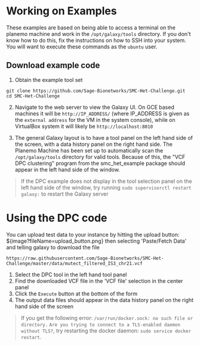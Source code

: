 

Working on Examples
===================

These examples are based on being able to access a terminal on the planemo machine and work in the `/opt/galaxy/tools` directory. If you don't know how to do this, fix the instructions on how to SSH into your system. You will want to execute these commands as the `ubuntu` user.

Download example code
---------------------

1. Obtain the example tool set
```
git clone https://github.com/Sage-Bionetworks/SMC-Het-Challenge.git
cd SMC-Het-Challenge
```

2. Navigate to the web server to view the Galaxy UI. On GCE based machines it will
be `http://IP_ADDRESS/` (where IP_ADDRESS is given as the `external address` for the VM in the system console), while on VirtualBox system it will likely be `http://localhost:8010`

3. The general Galaxy layout is to have a tool panel on the left hand side of the screen, with a data history panel on the right hand side. The Planemo Machine has been set up to automatically scan the `/opt/galaxy/tools` directory for valid tools. Because of this, the "VCF DPC clustering" program from the smc\_het\_example package should appear in the left hand side of the window.

> If the DPC example does not display in the tool selection panel on the left hand side of the window, try running `sudo supervisorctl restart galaxy:` to restart the Galaxy server



Using the DPC code
==================

You can upload test data to your instance by hitting the upload button: ${image?fileName=upload_button.png}
then selecting 'Paste/Fetch Data' and telling galaxy to download the file
```
https://raw.githubusercontent.com/Sage-Bionetworks/SMC-Het-Challenge/master/data/mutect_filtered_IS3_chr21.vcf
```

1. Select the DPC tool in the left hand tool panel
2. Find the downloaded VCF file in the 'VCF file' selection in the center panel
3. Click the `Execute` button at the bottom of the form
4. The output data files should appear in the data history panel on the right hand side of the screen

> If you get the following error: `/var/run/docker.sock: no such file or directory.` `Are you trying to connect to a TLS-enabled daemon without TLS?`, try restarting the docker daemon: `sudo service docker restart`.
